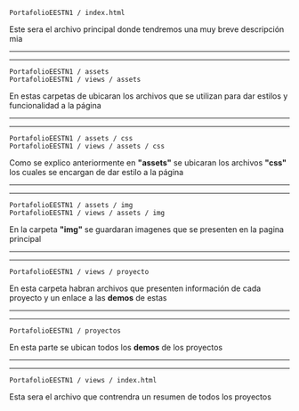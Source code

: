     PortafolioEESTN1 / index.html
Este sera el archivo principal donde tendremos una muy breve descripción mia

---    
---
    PortafolioEESTN1 / assets
    PortafolioEESTN1 / views / assets

En estas carpetas de ubicaran los archivos que se utilizan para dar estilos y funcionalidad a la página

---    
---
    PortafolioEESTN1 / assets / css
    PortafolioEESTN1 / views / assets / css
Como se explico anteriormente en **"assets"** se ubicaran los archivos **"css"** los cuales se encargan de dar estilo a la página

---    
---
    PortafolioEESTN1 / assets / img
    PortafolioEESTN1 / views / assets / img
En la carpeta **"img"** se guardaran imagenes que se presenten en la pagina principal

---    
---
    PortafolioEESTN1 / views / proyecto
En esta carpeta habran archivos que presenten información de cada proyecto y un enlace a las **demos** de estas

---    
---
    PortafolioEESTN1 / proyectos
En esta parte se ubican todos los **demos** de los proyectos

---    
---
    PortafolioEESTN1 / views / index.html
Esta sera el archivo que contrendra un resumen de todos los proyectos
